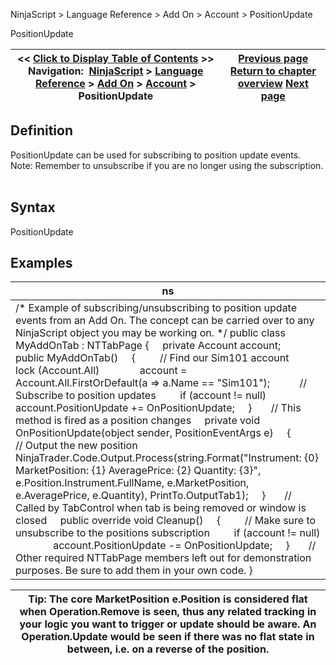 ﻿
NinjaScript > Language Reference > Add On > Account > PositionUpdate

PositionUpdate

| << [Click to Display Table of Contents](positionupdate.md) >> **Navigation:**     [NinjaScript](ninjascript.md) > [Language Reference](language_reference_wip.md) > [Add On](add_on.md) > [Account](account_class.md) > PositionUpdate | [Previous page](positions_account.md) [Return to chapter overview](account_class.md) [Next page](simulationaccountreset.md) |
| --- | --- |
## Definition
PositionUpdate can be used for subscribing to position update events.
 
Note: Remember to unsubscribe if you are no longer using the subscription.
 
## Syntax
PositionUpdate

## Examples

| ns |
| --- |
| /* Example of subscribing/unsubscribing to position update events from an Add On. The concept can be carried over to any NinjaScript object you may be working on. */ public class MyAddOnTab : NTTabPage {      private Account account;      public MyAddOnTab()      {          // Find our Sim101 account          lock (Account.All)                account = Account.All.FirstOrDefault(a => a.Name == "Sim101");            // Subscribe to position updates          if (account != null)                account.PositionUpdate += OnPositionUpdate;      }        // This method is fired as a position changes      private void OnPositionUpdate(object sender, PositionEventArgs e)      {          // Output the new position          NinjaTrader.Code.Output.Process(string.Format("Instrument: {0} MarketPosition: {1} AveragePrice: {2} Quantity: {3}",                e.Position.Instrument.FullName, e.MarketPosition, e.AveragePrice, e.Quantity), PrintTo.OutputTab1);      }        // Called by TabControl when tab is being removed or window is closed      public override void Cleanup()      {          // Make sure to unsubscribe to the positions subscription          if (account != null)                account.PositionUpdate -= OnPositionUpdate;      }        // Other required NTTabPage members left out for demonstration purposes. Be sure to add them in your own code. } |

| Tip: The core MarketPosition e.Position is considered flat when Operation.Remove is seen, thus any related tracking in your logic you want to trigger or update should be aware. An Operation.Update would be seen if there was no flat state in between, i.e. on a reverse of the position. |
| --- |
